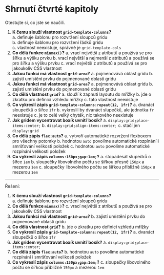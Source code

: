 # Shrnutí čtvrté kapitoly

Otestujte si, co jste se naučili.

1. **K čemu slouží vlastnost `grid-template-columns`?**  
a. definuje šablonu pro rozvržení sloupců gridu  
b. definuje šablonu pro rozvržení řádků gridu  
c. vlastnost neexistuje, správně je `grid-template-cols`
1. **Co dělá funkce `minmax()`?**
a. vrací největší z atributů a používá se pro šířku a výšku prvku
b. vrací největší a nejmenší z atributů a používá se pro šířku a výšku prvku
c. vrací největší z atributů a používá se pro jakoukoliv CSS vlastnost
1. **Jakou funkci má vlastnost `grid-area`?**
a. pojmenovává oblast gridu
b. zajistí umístění prvku do pojmenované oblasti gridu
1. **Jakou funkci má vlastnost `grid-area`?**
a. pojmenovává oblast gridu
b. zajistí umístění prvku do pojmenované oblasti gridu
1. **Co dělá vlastnost `grid`?**
a. slouží k zapnutí layoutu do mřížky
b. jde o zkratku pro definici vzhledu mřížky
c. tato vlastnost neexistuje
1. **Co vykreslí zápis `grid-template-columns:repeat(12, 1fr)`?**
a. dvanáct sloupečků o šířce `1fr`
b. vykreslil by dvanáct slupečků, ale jednotka `fr` neexistuje
c. je to celé velký chyták, nic takového neexistuje
1. **Jak gridem vycentrovat boxík uvnitř boxík?**
a. `display:grid;place-items:center;`
b. `display:grid;align-items:center;`
c. stačí jen `display:grid`
1. **Co dělá zápis `flex:auto`?**
a. vytvoří automatické rozvržení flexboxem pro všechny potomky
b. hodnotou `auto` povolíme automatické rozpínání i smršťování velikosti položek
c. hodnotou `auto` povolíme automatické rozpínání velikosti položek
1. **Co vykreslí zápis `columns:150px;gap:1em;`?**
a. stopadesát slupečků o šířce `1em`
b. sloupečky libovolného počtu se šířkou přesně `150px` a mezerou `1em`
c. sloupečky libovolného počtu se šířkou přibližně `150px` a mezerou `1em`

---

Řešení:

1. **K čemu slouží vlastnost `grid-template-columns`?**  
a. definuje šablonu pro rozvržení sloupců gridu
1. **Co dělá funkce `minmax()`?**
c. vrací největší z atributů a používá se pro jakoukoliv CSS vlastnost
1. **Jakou funkci má vlastnost `grid-area`?**
b. zajistí umístění prvku do pojmenované oblasti gridu
1. **Co dělá vlastnost `grid`?**
b. jde o zkratku pro definici vzhledu mřížky
1. **Co vykreslí zápis `grid-template-columns:repeat(12, 1fr)`?**
a. dvanáct sloupečků o šířce `1fr`
1. **Jak gridem vycentrovat boxík uvnitř boxík?**
a. `display:grid;place-items:center;`
1. **Co dělá zápis `flex:auto`?**
b. hodnotou `auto` povolíme automatické rozpínání i smršťování velikosti položek
1. **Co vykreslí zápis `columns:150px;gap:1em;`?**
c. sloupečky libovolného počtu se šířkou přibližně `150px` a mezerou `1em`
